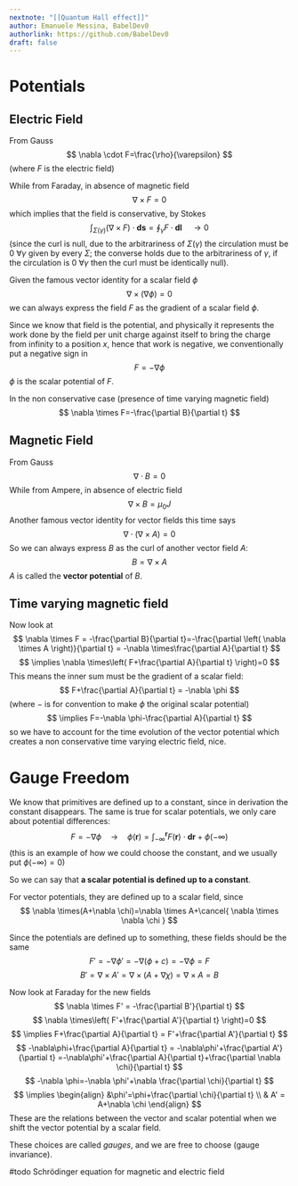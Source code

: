 ```yaml
---
nextnote: "[[Quantum Hall effect]]"
author: Emanuele Messina, BabelDev0
authorlink: https://github.com/BabelDev0
draft: false
---
```

# Potentials

## Electric Field

From Gauss
$$
\nabla \cdot F=\frac{\rho}{\varepsilon}
$$
(where $F$ is the electric field)

While from Faraday, in absence of magnetic field
$$
\nabla \times F = 0
$$
which implies that the field is conservative, by Stokes
$$
\int_{\Sigma\left( \gamma \right)}  \left( \nabla \times F \right) \cdot \mathbf{ds} =\oint_{\gamma}F\cdot \mathbf{dl} \quad \to0 
$$
(since the curl is null, due to the arbitrariness of $\Sigma\left( \gamma \right)$ the circulation must be 0 $\forall \gamma$ given by every $\Sigma$; the converse holds due to the arbitrariness of $\gamma$, if the circulation is 0 $\forall \gamma$ then the curl must be identically null). 

Given the famous vector identity for a scalar field $\phi$
$$
\nabla \times\left( \nabla \phi \right) = 0
$$
we can always express the field $F$ as the gradient of a scalar field $\phi$.

Since we know that field is the potential, and physically it represents the work done by the field per unit charge against itself to bring the charge from infinity to a position $x$, hence that work is negative, we conventionally put a negative sign in
$$
F = -\nabla \phi
$$
$\phi$ is the scalar potential of $F$.

In the non conservative case (presence of time varying magnetic field)
$$
\nabla \times F=-\frac{\partial B}{\partial t}
$$

## Magnetic Field

From Gauss
$$
\nabla \cdot B=0
$$
While from Ampere, in absence of electric field
$$
\nabla \times B=\mu_{0} J
$$
Another famous vector identity for vector fields this time says
$$
\nabla \cdot\left( \nabla \times A \right)=0
$$
So we can always express $B$ as the curl of another vector field $A$:
$$
B=\nabla \times A
$$
$A$ is called the **vector potential** of $B$.

## Time varying magnetic field

Now look at
$$
\nabla \times F = -\frac{\partial B}{\partial t}=-\frac{\partial \left( \nabla \times A  \right)}{\partial t} = -\nabla \times\frac{\partial A}{\partial t}
$$
$$
\implies \nabla \times\left( F+\frac{\partial A}{\partial t} \right)=0
$$
This means the inner sum must be the gradient of a scalar field:
$$
F+\frac{\partial A}{\partial t} = -\nabla \phi
$$
(where $-$ is for convention to make $\phi$ the original scalar potential)
$$
\implies F=-\nabla \phi-\frac{\partial A}{\partial t}
$$
so we have to account for the time evolution of the vector potential which creates a non conservative time varying electric field, nice.

# Gauge Freedom

We know that primitives are defined up to a constant, since in derivation the constant disappears.
The same is true for scalar potentials, we only care about potential differences:
$$
F=-\nabla \phi \quad\to \quad\phi\left( \mathbf{r} \right)=\int _{-\infty}^{\mathbf{r}} F\left( \mathbf{r} \right)\cdot \mathbf{dr}+\phi(-\infty)
$$
(this is an example of how we could choose the constant, and we usually put $\phi(-\infty)=0$)

So we can say that **a scalar potential is defined up to a constant**.

For vector potentials, they are defined up to a scalar field, since
$$
\nabla \times(A+\nabla \chi)=\nabla \times A+\cancel{ \nabla \times \nabla \chi } 
$$

Since the potentials are defined up to something, these fields should be the same 
$$
F'=-\nabla \phi'=-\nabla\left( \phi+c \right)=-\nabla \phi=F
$$
$$
B'=\nabla \times A'=\nabla \times(A+\nabla \chi)=\nabla \times A = B
$$

Now look at Faraday for the new fields
$$
\nabla \times F' = -\frac{\partial B'}{\partial t}
$$
$$
\nabla \times\left( F'+\frac{\partial A'}{\partial t} \right)=0
$$
$$
\implies F+\frac{\partial A}{\partial t} = F'+\frac{\partial A'}{\partial t}
$$
$$
-\nabla\phi+\frac{\partial A}{\partial t} = -\nabla\phi'+\frac{\partial A'}{\partial t} =-\nabla\phi'+\frac{\partial A}{\partial t}+\frac{\partial \nabla \chi}{\partial t}
$$
$$
-\nabla \phi=-\nabla \phi'+\nabla \frac{\partial \chi}{\partial t}
$$
$$
\implies
\begin{align}
&\phi'=\phi+\frac{\partial \chi}{\partial t} \\
& A' = A+\nabla \chi
\end{align}
$$
These are the relations between the vector and scalar potential when we shift the vector potential by a scalar field.

These choices are called *gauges*, and we are free to choose (gauge invariance).

#todo Schrödinger equation for magnetic and electric field